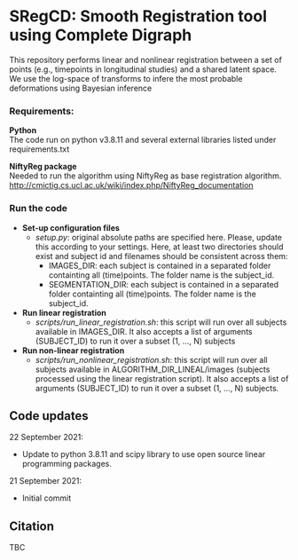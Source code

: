 # SRegCD: Smooth Registration tool using Complete Digraph 

This repository performs linear and nonlinear registration between a set of points (e.g., timepoints in longitudinal studies) and a shared latent space. We use the log-space of transforms to infere the most probable deformations using Bayesian inference


### Requirements:
**Python** <br />
The code run on python v3.8.11 and several external libraries listed under requirements.txt

**NiftyReg package** <br />
Needed to run the algorithm using NiftyReg as base registration algorithm. 
http://cmictig.cs.ucl.ac.uk/wiki/index.php/NiftyReg_documentation

### Run the code
- **Set-up configuration files** 
  - _setup.py_: original absolute paths are specified here. Please, update this according to your settings. Here, at least two directories should exist and subject id and filenames should be consistent across them:
     - IMAGES_DIR: each subject is contained in a separated folder containting all (time)points. The folder name is the subject_id.
     - SEGMENTATION_DIR: each subject is contained in a separated folder containting all (time)points. The folder name is the subject_id.
 - **Run linear registration**
   - _scripts/run_linear_registration.sh_: this script will run over all subjects available in IMAGES_DIR. It also accepts a list of arguments (SUBJECT_ID) to run it over a subset (1, ..., N) subjects
 - **Run non-linear registration**
   - _scripts/run_nonlinear_registration.sh_: this script will run over all subjects available in ALGORITHM_DIR_LINEAL/images (subjects processed using the linear registration script). It also accepts a list of arguments (SUBJECT_ID) to run it over a subset (1, ..., N) subjects.


## Code updates

22 September 2021:
- Update to python 3.8.11 and scipy library to use open source linear programming packages.

21 September 2021:
- Initial commit




## Citation
TBC
